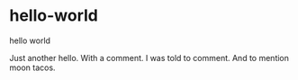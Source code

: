 # hello-world
hello world

Just another hello. 
With a comment. I was told to comment. 
And to mention moon tacos.
